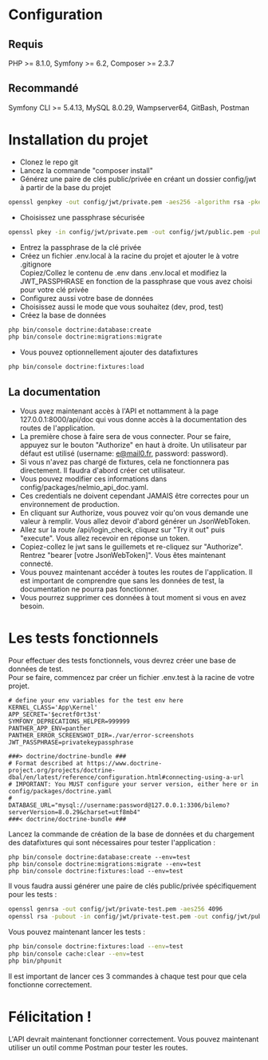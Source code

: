 # Configuration
## Requis
PHP >= 8.1.0, Symfony >= 6.2, Composer >= 2.3.7
## Recommandé 
Symfony CLI >= 5.4.13, MySQL 8.0.29, Wampserver64, GitBash, Postman
# Installation du projet  
- Clonez le repo git 
- Lancez la commande "composer install"
- Générez une paire de clés public/privée en créant un dossier config/jwt à partir de la base du projet
```bash
openssl genpkey -out config/jwt/private.pem -aes256 -algorithm rsa -pkeyopt rsa_keygen_bits:4096
```
- Choisissez une passphrase sécurisée  
```bash
openssl pkey -in config/jwt/private.pem -out config/jwt/public.pem -pubout
```
- Entrez la passphrase de la clé privée  
- Créez un fichier .env.local à la racine du projet et ajouter le à votre .gitignore  
Copiez/Collez le contenu de .env dans .env.local et modifiez la JWT_PASSPHRASE en fonction de la passphrase que vous avez choisi pour votre clé privée  
- Configurez aussi votre base de données  
- Choisissez aussi le mode que vous souhaitez (dev, prod, test)  
- Créez la base de données  
```bash
php bin/console doctrine:database:create
php bin/console doctrine:migrations:migrate
```
- Vous pouvez optionnellement ajouter des datafixtures  
```bash
php bin/console doctrine:fixtures:load
```
## La documentation
- Vous avez maintenant accès à l'API et nottamment à la page 127.0.0.1:8000/api/doc qui vous donne accès à la documentation des routes de l'application.
- La première chose à faire sera de vous connecter. Pour se faire, appuyez sur le bouton "Authorize" en haut à droite. Un utilisateur par défaut est utilisé (username: e@mail0.fr, password: password). 
- Si vous n'avez pas chargé de fixtures, cela ne fonctionnera pas directement. Il faudra d'abord créer cet utilisateur. 
- Vous pouvez modifier ces informations dans config/packages/nelmio_api_doc.yaml.  
- Ces credentials ne doivent cependant JAMAIS être correctes pour un environnement de production. 
- En cliquant sur Authorize, vous pouvez voir qu'on vous demande une valeur à remplir. Vous allez devoir d'abord générer un JsonWebToken. 
- Allez sur la route /api/login_check, cliquez sur "Try it out" puis "execute". Vous allez recevoir en réponse un token. 
- Copiez-collez le jwt sans le guillemets et re-cliquez sur "Authorize". Rentrez "bearer [votre JsonWebToken]". Vous êtes maintenant connecté. 
- Vous pouvez maintenant accéder à toutes les routes de l'application. Il est important de comprendre que sans les données de test, la documentation ne pourra pas fonctionner. 
- Vous pourrez supprimer ces données à tout moment si vous en avez besoin.  
# Les tests fonctionnels  
Pour effectuer des tests fonctionnels, vous devrez créer une base de données de test.  
Pour se faire, commencez par créer un fichier .env.test à la racine de votre projet.  
```
# define your env variables for the test env here
KERNEL_CLASS='App\Kernel'
APP_SECRET='$ecretf0rt3st'
SYMFONY_DEPRECATIONS_HELPER=999999
PANTHER_APP_ENV=panther
PANTHER_ERROR_SCREENSHOT_DIR=./var/error-screenshots
JWT_PASSPHRASE=privatekeypassphrase

###> doctrine/doctrine-bundle ###
# Format described at https://www.doctrine-project.org/projects/doctrine-dbal/en/latest/reference/configuration.html#connecting-using-a-url
# IMPORTANT: You MUST configure your server version, either here or in config/packages/doctrine.yaml
#
DATABASE_URL="mysql://username:password@127.0.0.1:3306/bilemo?serverVersion=8.0.29&charset=utf8mb4"
###< doctrine/doctrine-bundle ###
```
Lancez la commande de création de la base de données et du chargement des datafixtures qui sont nécessaires pour tester l'application :  
```
php bin/console doctrine:database:create --env=test
php bin/console doctrine:migrations:migrate --env=test
php bin/console doctrine:fixtures:load --env=test
```
Il vous faudra aussi générer une paire de clés public/privée spécifiquement pour les tests :  
```bash
openssl genrsa -out config/jwt/private-test.pem -aes256 4096
openssl rsa -pubout -in config/jwt/private-test.pem -out config/jwt/public-test.pem
```
Vous pouvez maintenant lancer les tests :  
```bash
php bin/console doctrine:fixtures:load --env=test
php bin/console cache:clear --env=test
php bin/phpunit
```
Il est important de lancer ces 3 commandes à chaque test pour que cela fonctionne correctement. 
# Félicitation !  
L'API devrait maintenant fonctionner correctement. Vous pouvez maintenant utiliser un outil comme Postman pour tester les routes.  
